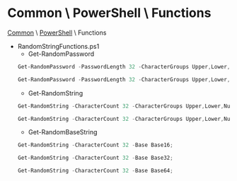 # Common \ PowerShell \ Functions

[Common](https://github.com/bradleydonmorris/Common) \ [PowerShell](https://github.com/bradleydonmorris/Common/tree/master/PowerShell) \ Functions

- RandomStringFunctions.ps1
  - Get-RandomPassword
  ```powershell
  Get-RandomPassword -PasswordLength 32 -CharacterGroups Upper,Lower,Numbers,Special -Weighting @{"Upper"= 5; "Lower"= 5; "Numbers"= 3; Special=1; };
  
  Get-RandomPassword -PasswordLength 32 -CharacterGroups Upper,Lower,Numbers -Weighting @{"Upper"= 5;"Lower"= 5;"Numbers"= 3;Special=0;};
  ```
  - Get-RandomString
  ```powershell
  Get-RandomString -CharacterCount 32 -CharacterGroups Upper,Lower,Numbers,Special;
  
  Get-RandomString -CharacterCount 32 -CharacterGroups Upper,Lower,Numbers 
  ```
  - Get-RandomBaseString
  ```powershell
  Get-RandomString -CharacterCount 32 -Base Base16;
  
  Get-RandomString -CharacterCount 32 -Base Base32;
  
  Get-RandomString -CharacterCount 32 -Base Base64;
  ```
